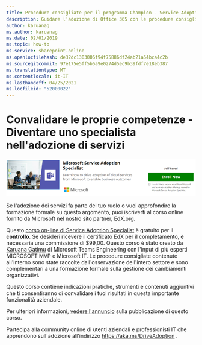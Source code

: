 ```yaml
---
title: Procedure consigliate per il programma Champion - Service Adoption Specialist
description: Guidare l'adozione di Office 365 con le procedure consigliate per il programma Champion
author: karuanag
ms.author: karuanag
ms.date: 02/01/2019
ms.topic: how-to
ms.service: sharepoint-online
ms.openlocfilehash: de32dc1303006f94f75886df24ab21a54bca4c2b
ms.sourcegitcommit: 97e175e5ff5b6a9e0274d5ec9b39fdf7e18eb387
ms.translationtype: MT
ms.contentlocale: it-IT
ms.lasthandoff: 04/25/2021
ms.locfileid: "52000022"
---
```

# <a name="validate-your-skills---become-a-service-adoption-specialist"></a>Convalidare le proprie competenze - Diventare uno specialista nell'adozione di servizi

![Corso di specialisti per l'adozione di servizi](media/champs_sascourse.png)

Se l'adozione dei servizi fa parte del tuo ruolo o vuoi approfondire la formazione formale su questo argomento, puoi iscriverti al corso online fornito da Microsoft nel nostro sito partner, EdX.org. 

Questo [corso on-line di Service Adoption Specialist](/learn/paths/m365-service-adoption/) è gratuito per il **controllo**.  Se desideri ricevere il certificato EdX per il completamento, è necessaria una commissione di $99,00.  Questo corso è stato creato da [Karuana Gatimu](https://linkedin.com/in/karuanagatimu) di Microsoft Teams Engineering con l'input di più esperti MICROSOFT MVP e Microsoft IT.  Le procedure consigliate contenute all'interno sono state raccolte dall'osservazione dell'intero settore e sono complementari a una formazione formale sulla gestione dei cambiamenti organizzativi.  

Questo corso contiene indicazioni pratiche, strumenti e contenuti aggiuntivi che ti consentiranno di convalidare i tuoi risultati in questa importante funzionalità aziendale.  

Per ulteriori informazioni, [vedere l'annuncio](https://aka.ms/AdoptionCertAnnouncement) sulla pubblicazione di questo corso. 

Partecipa alla community online di utenti aziendali e professionisti IT che apprendono sull'adozione all'indirizzo https://aka.ms/DriveAdoption .